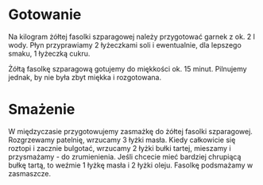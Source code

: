 # Gotowanie
Na kilogram żółtej fasolki szparagowej należy przygotować garnek z ok. 2 l wody. Płyn przyprawiamy 2 łyżeczkami soli i ewentualnie, dla lepszego smaku, 1 łyżeczką cukru.

Żółtą fasolkę szparagową gotujemy do miękkości ok. 15 minut. Pilnujemy jednak, by nie była zbyt miękka i rozgotowana.
# Smażenie
W międzyczasie przygotowujemy zasmażkę do żółtej fasolki szparagowej. Rozgrzewamy patelnię, wrzucamy  3 łyżki masła. Kiedy całkowicie się roztopi i zacznie bulgotać, wrzucamy 2 łyżki bułki tartej, mieszamy i przysmażamy - do zrumienienia. Jeśli chcecie mieć bardziej chrupiącą bułkę tartą, to weźmie 1 łyżkę masła i 2 łyżki oleju. Fasolkę podsmażamy w zasmaszcze.

